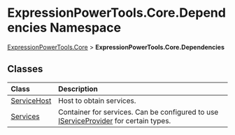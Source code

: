 ﻿# ExpressionPowerTools.Core.Dependencies Namespace

[ExpressionPowerTools.Core](ExpressionPowerTools.Core.a.md) > **ExpressionPowerTools.Core.Dependencies**

## Classes

| Class | Description |
| :-- | :-- |
| [ServiceHost](ExpressionPowerTools.Core.Dependencies.ServiceHost.cs.md) | Host to obtain services. |
| [Services](ExpressionPowerTools.Core.Dependencies.Services.cs.md) | Container for services. Can be configured to use [IServiceProvider](https://docs.microsoft.com/dotnet/api/system.iserviceprovider) for certain types. |

